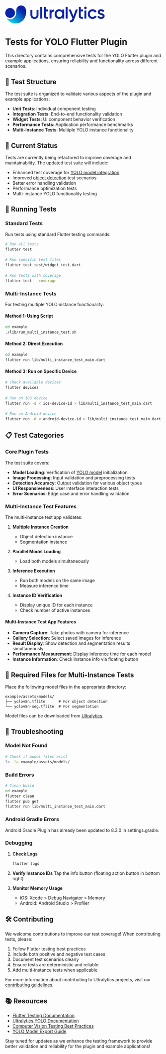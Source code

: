 <a href="https://www.ultralytics.com/"><img src="https://raw.githubusercontent.com/ultralytics/assets/main/logo/Ultralytics_Logotype_Original.svg" width="320" alt="Ultralytics logo"></a>

# Tests for YOLO Flutter Plugin

This directory contains comprehensive tests for the YOLO Flutter plugin and example applications, ensuring reliability and functionality across different scenarios.

## 🧪 Test Structure

The test suite is organized to validate various aspects of the plugin and example applications:

- **Unit Tests**: Individual component testing
- **Integration Tests**: End-to-end functionality validation
- **Widget Tests**: UI component behavior verification
- **Performance Tests**: Application performance benchmarks
- **Multi-Instance Tests**: Multiple YOLO instance functionality

## 🔄 Current Status

Tests are currently being refactored to improve coverage and maintainability. The updated test suite will include:

- Enhanced test coverage for [YOLO model integration](https://docs.ultralytics.com/models/)
- Improved [object detection](https://docs.ultralytics.com/tasks/detect/) test scenarios
- Better error handling validation
- Performance optimization tests
- Multi-instance YOLO functionality testing

## 🚀 Running Tests

### Standard Tests

Run tests using standard Flutter testing commands:

```bash
# Run all tests
flutter test

# Run specific test files
flutter test test/widget_test.dart

# Run tests with coverage
flutter test --coverage
```

### Multi-Instance Tests

For testing multiple YOLO instance functionality:

#### Method 1: Using Script

```bash
cd example
./lib/run_multi_instance_test.sh
```

#### Method 2: Direct Execution

```bash
cd example
flutter run lib/multi_instance_test_main.dart
```

#### Method 3: Run on Specific Device

```bash
# Check available devices
flutter devices

# Run on iOS device
flutter run -d < ios-device-id > lib/multi_instance_test_main.dart

# Run on Android device
flutter run -d < android-device-id > lib/multi_instance_test_main.dart
```

## 📋 Test Categories

### Core Plugin Tests

The test suite covers:

- **Model Loading**: Verification of [YOLO model](https://docs.ultralytics.com/models/yolo11/) initialization
- **Image Processing**: Input validation and preprocessing tests
- **Detection Accuracy**: Output validation for various object types
- **UI Responsiveness**: User interface interaction tests
- **Error Scenarios**: Edge case and error handling validation

### Multi-Instance Test Features

The multi-instance test app validates:

1. **Multiple Instance Creation**
   - Object detection instance
   - Segmentation instance

2. **Parallel Model Loading**
   - Load both models simultaneously

3. **Inference Execution**
   - Run both models on the same image
   - Measure inference time

4. **Instance ID Verification**
   - Display unique ID for each instance
   - Check number of active instances

#### Multi-Instance Test App Features

- **Camera Capture**: Take photos with camera for inference
- **Gallery Selection**: Select saved images for inference
- **Result Display**: Show detection and segmentation results simultaneously
- **Performance Measurement**: Display inference time for each model
- **Instance Information**: Check instance info via floating button

## 📁 Required Files for Multi-Instance Tests

Place the following model files in the appropriate directory:

```
example/assets/models/
├── yolov8n.tflite      # For object detection
└── yolov8n-seg.tflite  # For segmentation
```

Model files can be downloaded from [Ultralytics](https://docs.ultralytics.com/modes/export/).

## 🔧 Troubleshooting

### Model Not Found

```bash
# Check if model files exist
ls -la example/assets/models/
```

### Build Errors

```bash
# Clean build
cd example
flutter clean
flutter pub get
flutter run lib/multi_instance_test_main.dart
```

### Android Gradle Errors

Android Gradle Plugin has already been updated to 8.3.0 in settings.gradle.

### Debugging

1. **Check Logs**

   ```bash
   flutter logs
   ```

2. **Verify Instance IDs**
   Tap the info button (floating action button in bottom right)

3. **Monitor Memory Usage**
   - iOS: Xcode > Debug Navigator > Memory
   - Android: Android Studio > Profiler

## 🛠️ Contributing

We welcome contributions to improve our test coverage! When contributing tests, please:

1. Follow Flutter testing best practices
2. Include both positive and negative test cases
3. Document test scenarios clearly
4. Ensure tests are deterministic and reliable
5. Add multi-instance tests when applicable

For more information about contributing to Ultralytics projects, visit our [contributing guidelines](https://docs.ultralytics.com/help/contributing/).

## 📚 Resources

- [Flutter Testing Documentation](https://docs.flutter.dev/testing)
- [Ultralytics YOLO Documentation](https://docs.ultralytics.com/)
- [Computer Vision Testing Best Practices](https://www.ultralytics.com/blog/computer-vision-models-in-finance)
- [YOLO Model Export Guide](https://docs.ultralytics.com/modes/export/)

Stay tuned for updates as we enhance the testing framework to provide better validation and reliability for the plugin and example applications!
